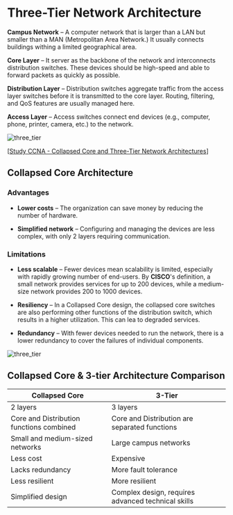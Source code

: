 # Three-Tier Network Architecture

**Campus Network** – A computer network that is larger than a LAN but smaller than a MAN (Metropolitan Area Network.)
It usually connects buildings withing a limited geographical area.

**Core Layer** – It server as the backbone of the network and interconnects distribution switches.
These devices should be high-speed and able to forward packets as quickly as possible.

**Distribution Layer** – Distribution switches aggregate traffic from the access layer switches before it is transmitted to the core layer.
Routing, filtering, and QoS features are usually managed here.

**Access Layer** – Access switches connect end devices (e.g., computer, phone, printer, camera, etc.) to the network.

<img src="https://www.dropbox.com/s/xvvneg0ykre0l2i/three_tier.png?dl=1" alt="three_tier" class="inline" />

[[Study CCNA - Collapsed Core and Three-Tier Network Architectures](https://study-ccna.com/collapsed-core-and-three-tier-architectures/)]

## Collapsed Core Architecture

### Advantages

- **Lower costs** – The organization can save money by reducing the number of hardware.

- **Simplified network** – Configuring and managing the devices are less complex, with only 2 layers requiring communication.

### Limitations

- **Less scalable** – Fewer devices mean scalability is limited, especially with rapidly growing number of end-users.
  By **CISCO**'s definition, a small network provides services for up to 200 devices, while a medium-size network provides 200 to 1000 devices.

- **Resiliency** – In a Collapsed Core design, the collapsed core switches are also performing other functions of the distribution switch, which results in a higher utilization.
  This can lea to degraded services.

- **Redundancy** – With fewer devices needed to run the network, there is a lower redundancy to cover the failures of individual components.

<img src="https://www.dropbox.com/s/357ogp6fq6bj0s3/collapsed_core.png?dl=1" alt="three_tier" class="inline" />

## Collapsed Core & 3-tier Architecture Comparison

| Collapsed Core                           | 3-Tier                                             |
| ---------------------------------------- | -------------------------------------------------- |
| 2 layers                                 | 3 layers                                           |
| Core and Distribution functions combined | Core and Distribution are separated functions      |
| Small and medium-sized networks          | Large campus networks                              |
| Less cost                                | Expensive                                          |
| Lacks redundancy                         | More fault tolerance                               |
| Less resilient                           | More resilient                                     |
| Simplified design                        | Complex design, requires advanced technical skills |
